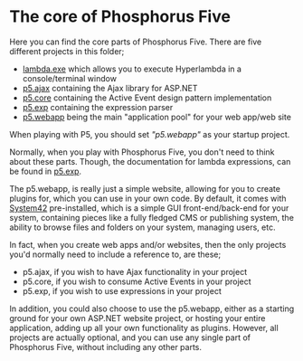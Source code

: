 The core of Phosphorus Five
===============

Here you can find the core parts of Phosphorus Five. There are five different projects in this folder;

* [lambda.exe](/core/lambda.exe/) which allows you to execute Hyperlambda in a console/terminal window
* [p5.ajax](/core/p5.ajax/) containing the Ajax library for ASP.NET
* [p5.core](/core/p5.core/) containing the Active Event design pattern implementation
* [p5.exp](/core/p5.exp/) containing the expression parser
* [p5.webapp](/core/p5.webapp/) being the main "application pool" for your web app/web site

When playing with P5, you should set _"p5.webapp"_ as your startup project. 

Normally, when you play with Phosphorus Five, you don't need to think about these parts. Though, the documentation for lambda
expressions, can be found in [p5.exp](p5.exp/).

The p5.webapp, is really just a simple website, allowing for you to create plugins for, which you can use in your own
code. By default, it comes with [System42](/core/p5.webapp/system42/) pre-installed, which is a simple GUI front-end/back-end for your system, containing
pieces like a fully fledged CMS or publishing system, the ability to browse files and folders on your system, managing users, etc.

In fact, when you create web apps and/or websites, then the only projects you'd normally need to include a reference to, are these;

* p5.ajax, if you wish to have Ajax functionality in your project
* p5.core, if you wish to consume Active Events in your project
* p5.exp, if you wish to use expressions in your project

In addition, you could also choose to use the p5.webapp, either as a starting ground for your own ASP.NET website project, or hosting
your entire application, adding up all your own functionality as plugins. However, all projects are actually optional, and you can use
any single part of Phosphorus Five, without including any other parts.



